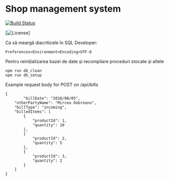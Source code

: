 # Shop management system

[![Build Status](https://travis-ci.com/mcdobr/psbd.svg?branch=master)](https://travis-ci.com/mcdobr/psbd)

[![License](https://img.shields.io/github/license/mcdobr/psbd.svg)]

Ca să meargă diacriticele în SQL Developer:
```
Preferences>Environment>Encoding>UTF-8
```

Pentru reinițializarea bazei de date și recompilare proceduri stocate și altele
```
npm run db_clean
npm run db_setup
```

Example request body for POST on /api/bills
```
{
    	"billDate": "2018/08/05",
	"otherPartyName": "Mircea Dobreanu",
	"billType": "incoming",
	"billedItems": [
		{
			"productId": 1,
			"quantity": 10
		},
		{
			"productId": 2,
			"quantity": 5
		},
		{
			"productId": 3,
			"quantity": 2
		}
	]
}
```
